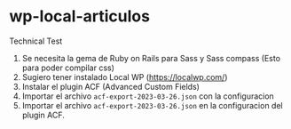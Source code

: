 # wp-local-articulos
Technical Test

1. Se necesita la gema de Ruby on Rails para Sass y Sass compass (Esto para poder compilar css)
2. Sugiero tener instalado Local WP (https://localwp.com/)
3. Instalar el plugin ACF (Advanced Custom Fields)
4. Importar el archivo `acf-export-2023-03-26.json` con la configuracion
5. Importar el archivo `acf-export-2023-03-26.json` en la configuracion del plugin ACF.
